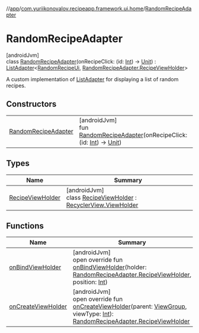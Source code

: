 //[app](../../../index.md)/[com.yuriikonovalov.recipeapp.framework.ui.home](../index.md)/[RandomRecipeAdapter](index.md)

# RandomRecipeAdapter

[androidJvm]\
class [RandomRecipeAdapter](index.md)(onRecipeClick: (id: [Int](https://kotlinlang.org/api/latest/jvm/stdlib/kotlin/-int/index.html)) -&gt; [Unit](https://kotlinlang.org/api/latest/jvm/stdlib/kotlin/-unit/index.html)) : [ListAdapter](https://developer.android.com/reference/kotlin/androidx/recyclerview/widget/ListAdapter.html)&lt;[RandomRecipeUi](../../com.yuriikonovalov.recipeapp.presentation.model/-random-recipe-ui/index.md), [RandomRecipeAdapter.RecipeViewHolder](-recipe-view-holder/index.md)&gt; 

A custom implementation of [ListAdapter](https://developer.android.com/reference/kotlin/androidx/recyclerview/widget/ListAdapter.html) for displaying a list of random recipes.

## Constructors

| | |
|---|---|
| [RandomRecipeAdapter](-random-recipe-adapter.md) | [androidJvm]<br>fun [RandomRecipeAdapter](-random-recipe-adapter.md)(onRecipeClick: (id: [Int](https://kotlinlang.org/api/latest/jvm/stdlib/kotlin/-int/index.html)) -&gt; [Unit](https://kotlinlang.org/api/latest/jvm/stdlib/kotlin/-unit/index.html)) |

## Types

| Name | Summary |
|---|---|
| [RecipeViewHolder](-recipe-view-holder/index.md) | [androidJvm]<br>class [RecipeViewHolder](-recipe-view-holder/index.md) : [RecyclerView.ViewHolder](https://developer.android.com/reference/kotlin/androidx/recyclerview/widget/RecyclerView.ViewHolder.html) |

## Functions

| Name | Summary |
|---|---|
| [onBindViewHolder](on-bind-view-holder.md) | [androidJvm]<br>open override fun [onBindViewHolder](on-bind-view-holder.md)(holder: [RandomRecipeAdapter.RecipeViewHolder](-recipe-view-holder/index.md), position: [Int](https://kotlinlang.org/api/latest/jvm/stdlib/kotlin/-int/index.html)) |
| [onCreateViewHolder](on-create-view-holder.md) | [androidJvm]<br>open override fun [onCreateViewHolder](on-create-view-holder.md)(parent: [ViewGroup](https://developer.android.com/reference/kotlin/android/view/ViewGroup.html), viewType: [Int](https://kotlinlang.org/api/latest/jvm/stdlib/kotlin/-int/index.html)): [RandomRecipeAdapter.RecipeViewHolder](-recipe-view-holder/index.md) |
